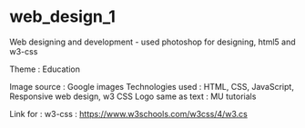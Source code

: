 # web_design_1
Web designing and development - used photoshop for designing, html5 and w3-css


Theme : Education

Image source : Google images
Technologies used : HTML, CSS, JavaScript, Responsive web design, w3 CSS
Logo same as text : MU tutorials

Link for : w3-css : https://www.w3schools.com/w3css/4/w3.cs
